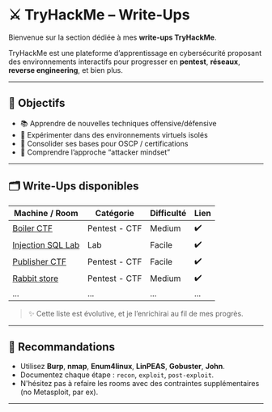 # ⚔️ TryHackMe – Write-Ups

Bienvenue sur la section dédiée à mes **write-ups TryHackMe**.

TryHackMe est une plateforme d’apprentissage en cybersécurité proposant des environnements interactifs pour progresser en **pentest**, **réseaux**, **reverse engineering**, et bien plus.

---

## 📌 Objectifs

- 📚 Apprendre de nouvelles techniques offensive/défensive
- 🧪 Expérimenter dans des environnements virtuels isolés
- 🧱 Consolider ses bases pour OSCP / certifications
- 🧠 Comprendre l’approche “attacker mindset”

---

## 🗂️ Write-Ups disponibles

| Machine / Room         | Catégorie        | Difficulté | Lien |
|------------------------|------------------|------------|------|
| [Boiler CTF](Boiler%20CTF/Boiler%20CTF%20-%20TryHackMe.md) | Pentest - CTF | Medium    | ✔️ |
| [Injection SQL Lab](Injection%20SQL%20Lab/Injection%20SQL%20-%20TryHackMe.md)           | Lab        | Facile     | ✔️ |
| [Publisher CTF](Publisher%20CTF/Publisher%20CTF%20-%20TryHackMe.md)                         | Pentest - CTF  | Facile     | ✔️ |
| [Rabbit store](Rabbit%20store/Rabbit%20store%20-%20TryHackMe.md)                         | Pentest - CTF  | Medium     | ✔️ |
| ... | ... | ... | ... |

> ✨ Cette liste est évolutive, et je l’enrichirai au fil de mes progrès.

---

## 🔎 Recommandations

- Utilisez **Burp**, **nmap**, **Enum4linux**, **LinPEAS**, **Gobuster**, **John**.
- Documentez chaque étape : `recon`, `exploit`, `post-exploit`.
- N'hésitez pas à refaire les rooms avec des contraintes supplémentaires (no Metasploit, par ex).

---

